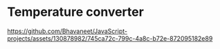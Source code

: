 # Temperature converter
https://github.com/Bhavaneet/JavaScript-projects/assets/130878982/745ca72c-799c-4a8c-b72e-872095182e89
